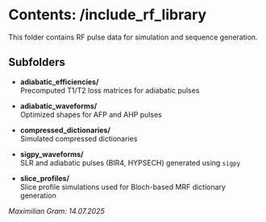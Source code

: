 # Contents: /include_rf_library

This folder contains RF pulse data for simulation and sequence generation.

## Subfolders

- **adiabatic_efficiencies/**  
  Precomputed T1/T2 loss matrices for adiabatic pulses

- **adiabatic_waveforms/**  
  Optimized shapes for AFP and AHP pulses

- **compressed_dictionaries/**  
  Simulated compressed dictionaries

- **sigpy_waveforms/**  
  SLR and adiabatic pulses (BIR4, HYPSECH) generated using `sigpy`

- **slice_profiles/**  
  Slice profile simulations used for Bloch-based MRF dictionary generation

_Maximilian Gram: 14.07.2025_